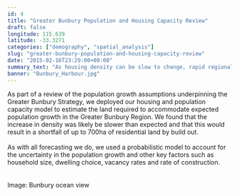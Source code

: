 ```yaml
---
id: 4
title: "Greater Bunbury Population and Housing Capacity Review"
draft: false
longitude: 115.639
latitude: -33.3271
categories: ["demography", "spatial_analysis"]
slug: "greater-bunbury-population-and-housing-capacity-review"
date: "2015-02-16T23:29:00+00:00"
summary_text: "As housing density can be slow to change, rapid regional growth can put pressure on land supply"
banner: "Bunbury_Harbour.jpg"
---
```


As part of a review of the population growth assumptions underpinning the Greater Bunbury Strategy, we deployed our housing and population capacity model to estimate the land required to accommodate expected population growth in the Greater Bunbury Region. We found that the increase in density was likely&nbsp;be slower than expected and that this would result in a&nbsp;shortfall of up to 700ha of residential land by build out.&nbsp;<br><br>As with all forecasting we do, we used a probabilistic model to account for the uncertainty in the population growth and other key factors such as household size, dwelling choice,&nbsp;vacancy rates and rate of construction.&nbsp;<br><br><br><span class="wysiwyg-color-silver">Image: Bunbury ocean view</span><br><br>

